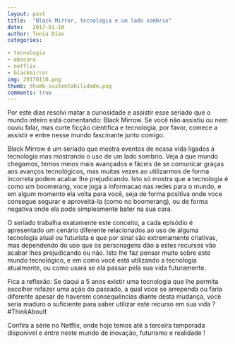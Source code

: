 ```yaml
---
layout: post
title:  "Black Mirror, tecnologia e um lado sombrio"
date:   2017-01-10
author: Tonia Dias
categories: 

- tecnologia
- obscuro
- netflix
- blackmirror
img: 20170110.png
thumb: thumb-sustentabilidade.png
comments: true
---
```


Por este dias resolvi matar a curiosidade e assistir esse seriado que o mundo inteiro está comentando: Black Mirrow. Se você não assistiu ou nem ouviu falar, mas curte ficção cientifica e tecnologia, por favor, comece a assistir e entre nesse mundo fascinante junto comigo.
 <!--more-->

Black Mirrow é um seriado que mostra eventos de nossa vida ligados à tecnologia mas mostrando o uso de um lado sombrio. Veja à que mundo chegamos, temos meios mais avançados e fáceis de se comunicar graças aos avanços tecnológicos, mas muitas vezes ao utilizarmos de forma incorreta podem acabar lhe prejudicando. Isto só mostra que a tecnologia é como um boomerang, voce joga a informacao nas redes para o mundo, e em algum momento ela volta para você, seja de forma positiva onde voce consegue segurar e aproveitá-la (como no boomerang), ou de forma negativa onde ela pode simplesmente bater na sua cara. 

O seriado trabalha exatamente este conceito, a cada episódio é apresentado um cenário diferente relacionados ao uso de alguma tecnologia atual ou futurista e que por sinal são extremamente criativas, mas dependendo do uso que os personagens dão a estes recursos vão acabar lhes prejudicando ou não. Isto lhe faz pensar muito sobre este mundo tecnológico, e em como você está utilizando a tecnologia atualmente, ou como usará se ela passar pela sua vida futuramente.

Fica a reflexão: Se daqui a 5 anos existir uma tecnologia que lhe permita escolher refazer uma ação do passado, a qual voce se arrependa ou faria diferente apesar de haverem consequências diante desta mudança, você seria maduro o suficiente para saber utilizar este recurso em sua vida ? #ThinkAbouIt

Confira a série no Netflix, onde hoje temos até a terceira temporada disponível e entre neste mundo de inovação, futurismo e realidade !